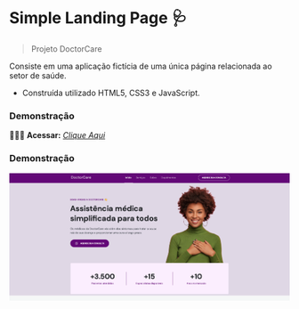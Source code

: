 # Simple Landing Page 🩺
> Projeto DoctorCare

Consiste em uma aplicação fictícia de uma única página relacionada ao setor de saúde.

* Construída utilizado HTML5, CSS3 e JavaScript.

### Demonstração

👨🏻‍💻 **Acessar:** _[Clique Aqui](https://guilherme-ac-fernandes.github.io/nlw-return-origin/)_

### Demonstração

<p align="center">
  <img src="https://github.com/guilherme-ac-fernandes/nlw-return-origin/blob/main/simple-landing-page.png" alt="Simple Landing Page - Demostração"/>
</p>

